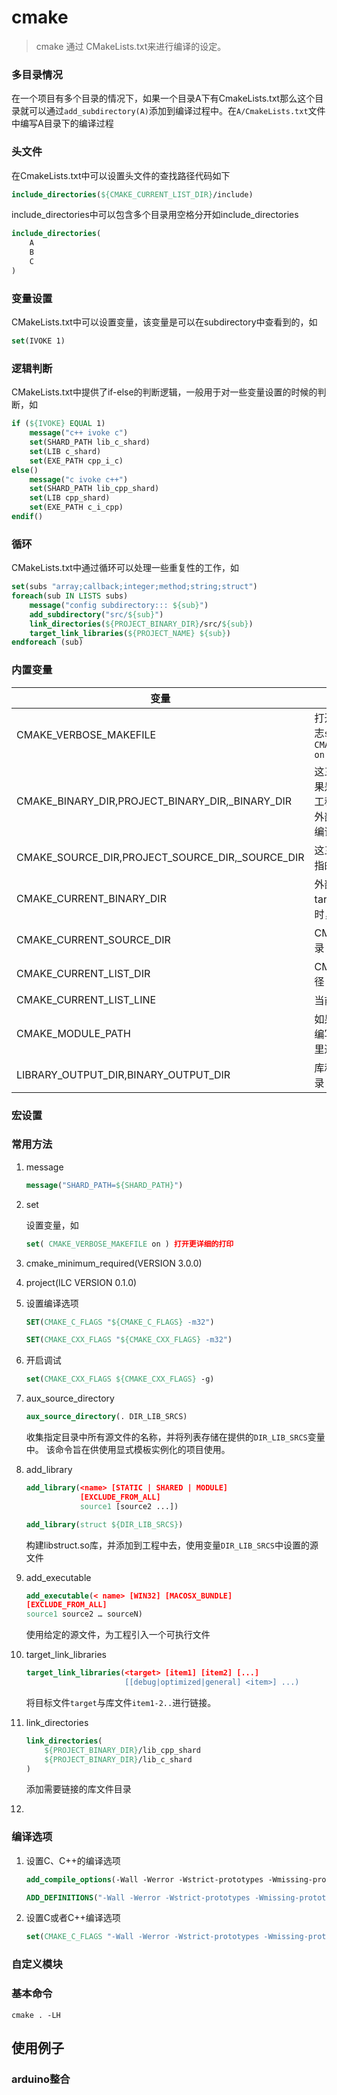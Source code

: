 cmake
=====
> cmake 通过 CMakeLists.txt来进行编译的设定。

### 多目录情况

在一个项目有多个目录的情况下，如果一个目录A下有CmakeLists.txt那么这个目录就可以通过`add_subdirectory(A)`添加到编译过程中。在`A/CmakeLists.txt`文件中编写A目录下的编译过程

### 头文件

在CmakeLists.txt中可以设置头文件的查找路径代码如下

```cmake
include_directories(${CMAKE_CURRENT_LIST_DIR}/include)
```

include_directories中可以包含多个目录用空格分开如include_directories

```cmake
include_directories(
	A
	B
	C
)
```



### 变量设置

CMakeLists.txt中可以设置变量，该变量是可以在subdirectory中查看到的，如

```cmake
set(IVOKE 1)
```

### 逻辑判断

CMakeLists.txt中提供了if-else的判断逻辑，一般用于对一些变量设置的时候的判断，如

```cmake
if (${IVOKE} EQUAL 1)
    message("c++ ivoke c")
    set(SHARD_PATH lib_c_shard)
    set(LIB c_shard)
    set(EXE_PATH cpp_i_c)
else()
    message("c ivoke c++")
    set(SHARD_PATH lib_cpp_shard)
    set(LIB cpp_shard)
    set(EXE_PATH c_i_cpp)
endif()
```



### 循环

CMakeLists.txt中通过循环可以处理一些重复性的工作，如

```cmake
set(subs "array;callback;integer;method;string;struct")
foreach(sub IN LISTS subs)
    message("config subdirectory::: ${sub}")
    add_subdirectory("src/${sub}")
    link_directories(${PROJECT_BINARY_DIR}/src/${sub})
    target_link_libraries(${PROJECT_NAME} ${sub})
endforeach (sub)
```

### 内置变量

| 变量                                            | 说明                                                         |
| ----------------------------------------------- | ------------------------------------------------------------ |
| CMAKE_VERBOSE_MAKEFILE                          | 打开详细的make过程日志`set( CMAKE_VERBOSE_MAKEFILE on )`     |
| CMAKE_BINARY_DIR,PROJECT_BINARY_DIR,_BINARY_DIR | 这三个变量内容一致，如果是内部编译，就指的是工程的顶级目录，如果是外部编译，指的就是工程编译发生的目录 |
| CMAKE_SOURCE_DIR,PROJECT_SOURCE_DIR,_SOURCE_DIR | 这三个变量内容一致，都指的是工程的顶级目录                   |
| CMAKE_CURRENT_BINARY_DIR                        | 外部编译时，指的是target目录，内部编译时，指的是顶级目录     |
| CMAKE_CURRENT_SOURCE_DIR                        | CMakeList.txt所在的目录                                      |
| CMAKE_CURRENT_LIST_DIR                          | CMakeList.txt的完整路径                                      |
| CMAKE_CURRENT_LIST_LINE                         | 当前所在的行                                                 |
| CMAKE_MODULE_PATH                               | 如果工程复杂，可能需要编写一些cmake模块，这里通过SET指定这个变量 |
| LIBRARY_OUTPUT_DIR,BINARY_OUTPUT_DIR            | 库和可执行的最终存放目录                                     |



### 宏设置



### 常用方法

1. message

   ```cmake
   message("SHARD_PATH=${SHARD_PATH}")
   ```

2. set 

   设置变量，如

   ```cmake
   set( CMAKE_VERBOSE_MAKEFILE on ) 打开更详细的打印
   ```

   

3. cmake_minimum_required(VERSION 3.0.0)

4. project(ILC VERSION 0.1.0)

5. 设置编译选项

   ```cmake
   SET(CMAKE_C_FLAGS "${CMAKE_C_FLAGS} -m32")
   
   SET(CMAKE_CXX_FLAGS "${CMAKE_CXX_FLAGS} -m32")
   ```

6. 开启调试

   ```cmake
   set(CMAKE_CXX_FLAGS ${CMAKE_CXX_FLAGS} -g)
   ```

7. aux_source_directory

   ```cmake
   aux_source_directory(. DIR_LIB_SRCS)
   ```

   收集指定目录中所有源文件的名称，并将列表存储在提供的`DIR_LIB_SRCS`变量中。 该命令旨在供使用显式模板实例化的项目使用。

8. add_library

   ```cmake
   add_library(<name> [STATIC | SHARED | MODULE]
               [EXCLUDE_FROM_ALL]
               source1 [source2 ...])
   ```

   

   ```cmake
   add_library(struct ${DIR_LIB_SRCS})
   ```

   构建libstruct.so库，并添加到工程中去，使用变量`DIR_LIB_SRCS`中设置的源文件

9. add_executable

   ```cmake
   add_executable(< name> [WIN32] [MACOSX_BUNDLE]
   [EXCLUDE_FROM_ALL]
   source1 source2 … sourceN)
   ```

    使用给定的源文件，为工程引入一个可执行文件

10. target_link_libraries

    ```cmake
    target_link_libraries(<target> [item1] [item2] [...]
                          [[debug|optimized|general] <item>] ...)
    ```

    将目标文件`target`与库文件`item1-2..`进行链接。

11. link_directories

    ```cmake
    link_directories(
        ${PROJECT_BINARY_DIR}/lib_cpp_shard
        ${PROJECT_BINARY_DIR}/lib_c_shard
    )
    ```

    添加需要链接的库文件目录

12. 

### 编译选项

1. 设置C、C++的编译选项

   ```cmake
   add_compile_options(-Wall -Werror -Wstrict-prototypes -Wmissing-prototypes)
   ```

   ```cmake
   ADD_DEFINITIONS("-Wall -Werror -Wstrict-prototypes -Wmissing-prototypes)
   ```

2. 设置C或者C++编译选项

   ```cmake
   set(CMAKE_C_FLAGS "-Wall -Werror -Wstrict-prototypes -Wmissing-prototypes)
   ```

   

### 自定义模块



### 基本命令

`cmake . -LH`

## 使用例子

### arduino整合

